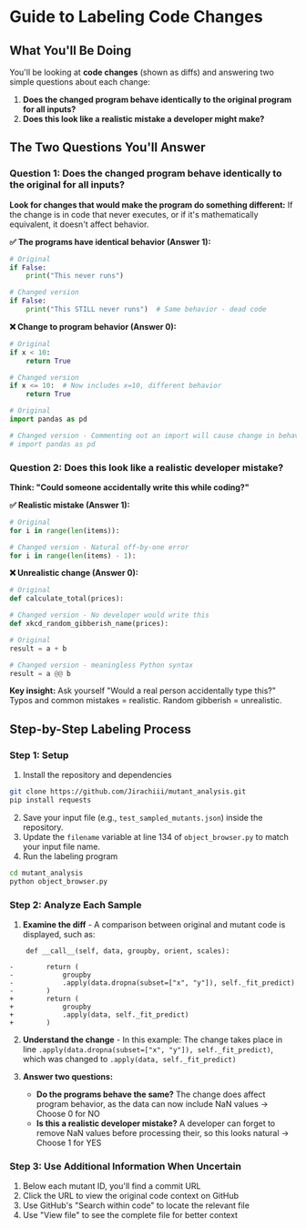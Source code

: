 # Guide to Labeling Code Changes

## What You'll Be Doing

You'll be looking at **code changes** (shown as diffs) and answering two simple questions about each change:
1. **Does the changed program behave identically to the original program for all inputs?**
2. **Does this look like a realistic mistake a developer might make?**

## The Two Questions You'll Answer

### Question 1: Does the changed program behave identically to the original for all inputs?

**Look for changes that would make the program do something different:** If the change is in code that never executes, or if it's mathematically equivalent, it doesn't affect behavior.

**✅ The programs have identical behavior (Answer 1):**
```python
# Original
if False:
    print("This never runs")

# Changed version
if False:
    print("This STILL never runs")  # Same behavior - dead code
```

**❌ Change to program behavior (Answer 0):**
```python
# Original  
if x < 10:
    return True

# Changed version  
if x <= 10:  # Now includes x=10, different behavior
    return True
```

```python
# Original
import pandas as pd

# Changed version - Commenting out an import will cause change in behavior if the import is used
# import pandas as pd   
```

### Question 2: Does this look like a realistic developer mistake?

**Think: "Could someone accidentally write this while coding?"**

**✅ Realistic mistake (Answer 1):**
```python
# Original
for i in range(len(items)):

# Changed version - Natural off-by-one error
for i in range(len(items) - 1):
```

**❌ Unrealistic change (Answer 0):**
```python
# Original
def calculate_total(prices):

# Changed version - No developer would write this
def xkcd_random_gibberish_name(prices):
```

```python
# Original
result = a + b

# Changed version - meaningless Python syntax
result = a @@ b
```

**Key insight:** Ask yourself "Would a real person accidentally type this?" Typos and common mistakes = realistic. Random gibberish = unrealistic.

## Step-by-Step Labeling Process

### Step 1: Setup
1. Install the repository and dependencies
```bash
git clone https://github.com/Jirachiii/mutant_analysis.git
pip install requests
```
2. Save your input file (e.g., `test_sampled_mutants.json`) inside the repository.
3. Update the `filename` variable at line 134 of `object_browser.py` to match your input file name.
4. Run the labeling program
```bash
cd mutant_analysis
python object_browser.py
```

### Step 2: Analyze Each Sample
1. **Examine the diff** - A comparison between original and mutant code is displayed, such as:
```
    def __call__(self, data, groupby, orient, scales):

-        return (
-            groupby
-            .apply(data.dropna(subset=["x", "y"]), self._fit_predict)
-        )
+        return (
+            groupby
+            .apply(data, self._fit_predict)
+        )
```

2. **Understand the change** - In this example: The change takes place in line ```.apply(data.dropna(subset=["x", "y"]), self._fit_predict)```, which was changed to ```.apply(data, self._fit_predict)```

3. **Answer two questions:**
   - **Do the programs behave the same?** The change does affect program behavior, as the data can now include NaN values -> Choose 0 for NO 
   - **Is this a realistic developer mistake?** A developer can forget to remove NaN values before processing their, so this looks natural -> Choose 1 for YES

### Step 3: Use Additional Information When Uncertain
1. Below each mutant ID, you'll find a commit URL
2. Click the URL to view the original code context on GitHub
3. Use GitHub's "Search within code" to locate the relevant file
4. Use "View file" to see the complete file for better context
